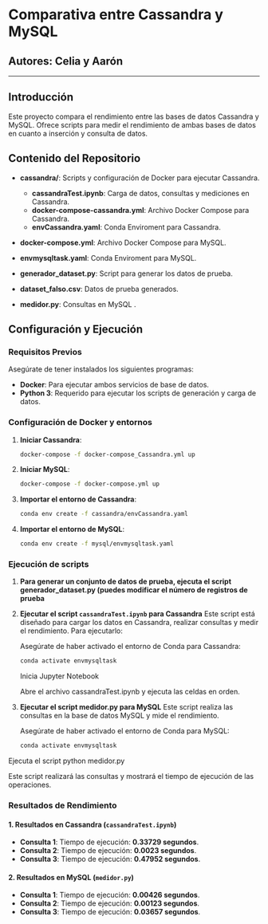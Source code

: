 # Comparativa entre Cassandra y MySQL

## Autores: **Celia** y **Aarón**

---


## Introducción

Este proyecto compara el rendimiento entre las bases de datos Cassandra y MySQL. Ofrece scripts para medir el rendimiento de ambas bases de datos en cuanto a inserción y consulta de datos.

## Contenido del Repositorio

- **cassandra/**: Scripts y configuración de Docker para ejecutar Cassandra.
  - **cassandraTest.ipynb**: Carga de datos, consultas y mediciones en Cassandra.
  - **docker-compose-cassandra.yml**:  Archivo Docker Compose para Cassandra.
  - **envCassandra.yaml**:  Conda Enviroment para Cassandra.


- **docker-compose.yml**: Archivo Docker Compose para MySQL.
- **envmysqltask.yaml**: Conda Enviroment para MySQL.
- **generador_dataset.py**: Script para generar los datos de prueba.
- **dataset_falso.csv**: Datos de prueba generados.
- **medidor.py**: Consultas en MySQL .

## Configuración y Ejecución

### Requisitos Previos

Asegúrate de tener instalados los siguientes programas:
- **Docker**: Para ejecutar ambos servicios de base de datos.
- **Python 3**: Requerido para ejecutar los scripts de generación y carga de datos.

### Configuración de Docker y entornos

1. **Iniciar Cassandra**:
   ```bash
   docker-compose -f docker-compose_Cassandra.yml up

2. **Iniciar MySQL**:
   ```bash
   docker-compose -f docker-compose.yml up

3. **Importar el entorno de Cassandra**:
   ```bash
   conda env create -f cassandra/envCassandra.yaml

4. **Importar el entorno de MySQL**:
   ```bash
   conda env create -f mysql/envmysqltask.yaml

### Ejecución de scripts

1. **Para generar un conjunto de datos de prueba, ejecuta el script generador_dataset.py (puedes modificar el número de registros de prueba**

2. **Ejecutar el script `cassandraTest.ipynb` para Cassandra**
   Este script está diseñado para cargar los datos en Cassandra, realizar consultas y medir el rendimiento. Para ejecutarlo:

      Asegúrate de haber activado el entorno de Conda para Cassandra:
   ```bash
   conda activate envmysqltask
   ```

     Inicia Jupyter Notebook

      Abre el archivo cassandraTest.ipynb y ejecuta las celdas en orden.

4. **Ejecutar el script medidor.py para MySQL**
Este script realiza las consultas en la base de datos MySQL y mide el rendimiento.

    Asegúrate de haber activado el entorno de Conda para MySQL:

    ```bash
    conda activate envmysqltask
Ejecuta el script python medidor.py

    
Este script realizará las consultas y mostrará el tiempo de ejecución de las operaciones.

### Resultados de Rendimiento

#### 1. **Resultados en Cassandra (`cassandraTest.ipynb`)**

- **Consulta 1**: Tiempo de ejecución: **0.33729 segundos**.
- **Consulta 2**: Tiempo de ejecución: **0.0023 segundos**.
- **Consulta 3**: Tiempo de ejecución: **0.47952 segundos**.

#### 2. **Resultados en MySQL (`medidor.py`)**

- **Consulta 1**: Tiempo de ejecución: **0.00426 segundos**.
- **Consulta 2**: Tiempo de ejecución: **0.00123 segundos**.
- **Consulta 3**: Tiempo de ejecución: **0.03657 segundos**.
